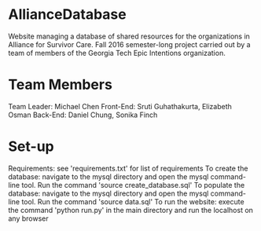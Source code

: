 # AllianceDatabase
Website managing a database of shared resources for the organizations in Alliance for Survivor Care. Fall 2016 semester-long project carried out by a team of members of the Georgia Tech Epic Intentions organization.
# Team Members
Team Leader: Michael Chen
Front-End: Sruti Guhathakurta, Elizabeth Osman
Back-End: Daniel Chung, Sonika Finch
# Set-up
Requirements: see 'requirements.txt' for list of requirements
To create the database: navigate to the mysql directory and open the mysql command-line tool. Run the command 'source create_database.sql'
To populate the database: navigate to the mysql directory and open the mysql command-line tool. Run the command 'source data.sql'
To run the website: execute the command 'python run.py' in the main directory and run the localhost on any browser


